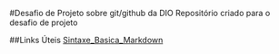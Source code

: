 #Desafio de Projeto sobre git/github da DIO
Repositório criado para o desafio de projeto

##Links Úteis
[Sintaxe_Basica_Markdown](https://www.markdownguide.org/basic-syntax/)
